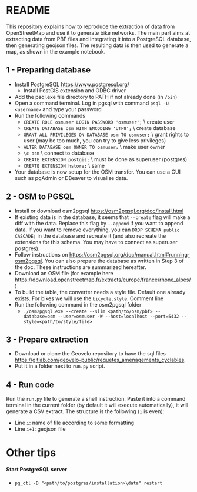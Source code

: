 # README

This repository explains how to reproduce the extraction of data from OpenStreetMap and use it to generate bike networks.
The main part aims at extracting data from PBF files and integrating it into a PostgreSQL database, then generating geojson files.
The resulting data is then used to generate a map, as shown in the example notebook.

## 1 - Preparing database

- Install PostgreSQL https://www.postgresql.org/ 
    - Install PostGIS extension and ODBC driver
- Add the psql.exe file directory to PATH if not already done (in `/bin`)
- Open a command terminal. Log in pgsql with command `psql -U <username>` and type your password
- Run the following commands 
    - `CREATE ROLE osmuser LOGIN PASSWORD 'osmuser';` \ create user
    - `CREATE DATABASE osm WITH ENCODING 'UTF8';` \ create database
    - `GRANT ALL PRIVILEGES ON DATABASE osm TO osmuser;` \ grant rights to user (may be too much, you can try to give less privileges)
    - `ALTER DATABASE osm OWNER TO osmuser;` \ make user owner
    - `\c osm` \ connect to database
    - `CREATE EXTENSION postgis;` \ must be done as superuser (postgres)
    - `CREATE EXTENSION hstore;` \ same
- Your database is now setup for the OSM transfer. You can use a GUI such as pgAdmin or DBeaver to visualise data.

## 2 - OSM to PGSQL

- Install or download osm2pgsql https://osm2pgsql.org/doc/install.html 
- If existing data is in the database, it seems that `--create` flag will make a diff with the data. Replace this flag by `--append` if you want to append data. If you want to remove everything, you can `DROP SCHEMA public CASCADE;` in the database and recreate it (and also recreate the extensions for this schema. You may have to connect as superuser postgres). 
- Follow instructions on https://osm2pgsql.org/doc/manual.html#running-osm2pgsql. You can also prepare the database as written in Step 3 of the doc. These instructions are summarized hereafter.
- Download an OSM file (for example here https://download.openstreetmap.fr/extracts/europe/france/rhone_alpes/)
- To build the table, the converter needs a style file. Default one already exists. For bikes we will use the `bicycle.style`. Comment line 
- Run the following command in the osm2pgsql folder
    - `./osm2pgsql.exe --create --slim <path/to/osm/pbf> --database=osm --user=osmuser -W --host=localhost --port=5432 --style=<path/to/style/file>`

## 3 - Prepare extraction

- Download or clone the Geovelo repository to have the sql files https://gitlab.com/geovelo-public/requetes_amenagements_cyclables.
- Put it in a folder next to `run.py` script.

## 4 - Run code

Run the `run.py` file to generate a shell instruction. Paste it into a command terminal in the current folder (by default it will execute automatically), it will generate a CSV extract. The structure is the following (`i` is even):
- Line `i`: name of file according to some formatting
- Line `i+1`: geojson file


# Other tips

#### Start PostgreSQL server

- `pg_ctl -D "<path/to/postgres/installation>\data" restart`
